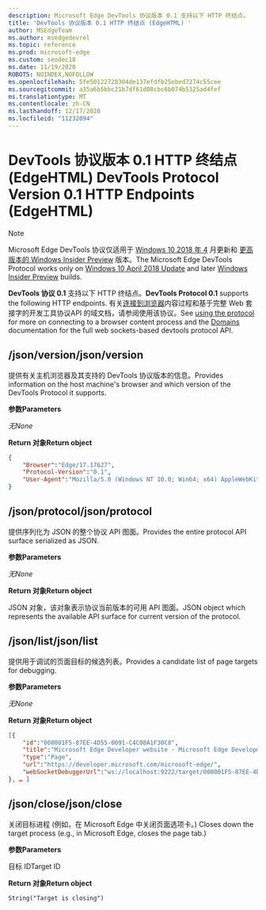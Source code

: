```yaml
---
description: Microsoft Edge DevTools 协议版本 0.1 支持以下 HTTP 终结点。
title: 'DevTools 协议版本 0.1 HTTP 终结点 (EdgeHTML) '
author: MSEdgeTeam
ms.author: msedgedevrel
ms.topic: reference
ms.prod: microsoft-edge
ms.custom: seodec18
ms.date: 11/19/2020
ROBOTS: NOINDEX,NOFOLLOW
ms.openlocfilehash: 5fe50122728304de137efdfb25ebed7274c55cee
ms.sourcegitcommit: a35a6b5bbc21b7df61d08cbc6b074b5325ad4fef
ms.translationtype: MT
ms.contentlocale: zh-CN
ms.lasthandoff: 12/17/2020
ms.locfileid: "11232094"
---
```

# <span data-ttu-id="fe7c2-103">DevTools 协议版本 0.1 HTTP 终结点 (EdgeHTML) </span><span class="sxs-lookup"><span data-stu-id="fe7c2-103">DevTools Protocol Version 0.1 HTTP Endpoints (EdgeHTML)</span></span>  

> [!NOTE]
> <span data-ttu-id="fe7c2-104">Microsoft Edge DevTools 协议仅适用于 [Windows 10 2018 年 4](https://blogs.windows.com/windowsexperience/2018/04/30/how-to-get-the-windows-10-april-2018-update/#5VXkQMU41CJzZPER.97) 月更新和 [更高版本的 Windows Insider Preview](https://insider.windows.com/en-us/getting-started/) 版本。</span><span class="sxs-lookup"><span data-stu-id="fe7c2-104">The Microsoft Edge DevTools Protocol works only on [Windows 10 April 2018 Update](https://blogs.windows.com/windowsexperience/2018/04/30/how-to-get-the-windows-10-april-2018-update/#5VXkQMU41CJzZPER.97) and later [Windows Insider Preview](https://insider.windows.com/en-us/getting-started/) builds.</span></span>

<span data-ttu-id="fe7c2-105">**DevTools 协议 0.1** 支持以下 HTTP 终结点。</span><span class="sxs-lookup"><span data-stu-id="fe7c2-105">**DevTools Protocol 0.1** supports the following HTTP endpoints.</span></span> <span data-ttu-id="fe7c2-106">有关[连接到浏览器](../index.md#using-the-protocol)内容过程和基于完整 Web 套接字的开发工具协议[](domains/index.md)API 的域文档，请参阅使用该协议。</span><span class="sxs-lookup"><span data-stu-id="fe7c2-106">See [using the protocol](../index.md#using-the-protocol) for more on connecting to a browser content process and the [Domains](domains/index.md) documentation for the full web sockets-based devtools protocol API.</span></span>

## <span data-ttu-id="fe7c2-107">/json/version</span><span class="sxs-lookup"><span data-stu-id="fe7c2-107">/json/version</span></span>
<span data-ttu-id="fe7c2-108">提供有关主机浏览器及其支持的 DevTools 协议版本的信息。</span><span class="sxs-lookup"><span data-stu-id="fe7c2-108">Provides information on the host machine's browser and which version of the DevTools Protocol it supports.</span></span>

**<span data-ttu-id="fe7c2-109">参数</span><span class="sxs-lookup"><span data-stu-id="fe7c2-109">Parameters</span></span>**

*<span data-ttu-id="fe7c2-110">无</span><span class="sxs-lookup"><span data-stu-id="fe7c2-110">None</span></span>*

**<span data-ttu-id="fe7c2-111">Return 对象</span><span class="sxs-lookup"><span data-stu-id="fe7c2-111">Return object</span></span>**

```json
{
    "Browser":"Edge/17.17627",
    "Protocol-Version":"0.1",
    "User-Agent":"Mozilla/5.0 (Windows NT 10.0; Win64; x64) AppleWebKit/537.36 (KHTML, like Gecko) Chrome/64.0.3282.140 Safari/537.36 Edge/17.17627"
}
```

## <span data-ttu-id="fe7c2-112">/json/protocol</span><span class="sxs-lookup"><span data-stu-id="fe7c2-112">/json/protocol</span></span>

<span data-ttu-id="fe7c2-113">提供序列化为 JSON 的整个协议 API 图面。</span><span class="sxs-lookup"><span data-stu-id="fe7c2-113">Provides the entire protocol API surface serialized as JSON.</span></span>

**<span data-ttu-id="fe7c2-114">参数</span><span class="sxs-lookup"><span data-stu-id="fe7c2-114">Parameters</span></span>**

*<span data-ttu-id="fe7c2-115">无</span><span class="sxs-lookup"><span data-stu-id="fe7c2-115">None</span></span>*

**<span data-ttu-id="fe7c2-116">Return 对象</span><span class="sxs-lookup"><span data-stu-id="fe7c2-116">Return object</span></span>**

<span data-ttu-id="fe7c2-117">JSON 对象，该对象表示协议当前版本的可用 API 图面。</span><span class="sxs-lookup"><span data-stu-id="fe7c2-117">JSON object which represents the available API surface for current version of the protocol.</span></span>

## <span data-ttu-id="fe7c2-118">/json/list</span><span class="sxs-lookup"><span data-stu-id="fe7c2-118">/json/list</span></span>

<span data-ttu-id="fe7c2-119">提供用于调试的页面目标的候选列表。</span><span class="sxs-lookup"><span data-stu-id="fe7c2-119">Provides a candidate list of page targets for debugging.</span></span>

**<span data-ttu-id="fe7c2-120">参数</span><span class="sxs-lookup"><span data-stu-id="fe7c2-120">Parameters</span></span>**

*<span data-ttu-id="fe7c2-121">无</span><span class="sxs-lookup"><span data-stu-id="fe7c2-121">None</span></span>*

**<span data-ttu-id="fe7c2-122">Return 对象</span><span class="sxs-lookup"><span data-stu-id="fe7c2-122">Return object</span></span>**

```json
[{
    "id":"000001F5-87EE-4D55-0091-C4C08A1F30C8",
    "title":"Microsoft Edge Developer website - Microsoft Edge Development",
    "type":"Page",
    "url":"https://developer.microsoft.com/microsoft-edge/",
    "webSocketDebuggerUrl":"ws://localhost:9222/target/000001F5-87EE-4D55-0091-C4C08A1F30C8"
}, … ]
```

## <span data-ttu-id="fe7c2-123">/json/close</span><span class="sxs-lookup"><span data-stu-id="fe7c2-123">/json/close</span></span>

<span data-ttu-id="fe7c2-124">关闭目标进程 (例如，在 Microsoft Edge 中关闭页面选项卡。) </span><span class="sxs-lookup"><span data-stu-id="fe7c2-124">Closes down the target process (e.g., in Microsoft Edge, closes the page tab.)</span></span>

**<span data-ttu-id="fe7c2-125">参数</span><span class="sxs-lookup"><span data-stu-id="fe7c2-125">Parameters</span></span>**

<span data-ttu-id="fe7c2-126">目标 ID</span><span class="sxs-lookup"><span data-stu-id="fe7c2-126">Target ID</span></span> 

**<span data-ttu-id="fe7c2-127">Return 对象</span><span class="sxs-lookup"><span data-stu-id="fe7c2-127">Return object</span></span>**

```
String("Target is closing")
```
